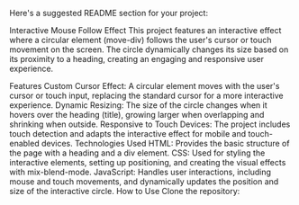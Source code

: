 
Here's a suggested README section for your project:

Interactive Mouse Follow Effect
This project features an interactive effect where a circular element (move-div) follows the user's cursor or touch movement on the screen. The circle dynamically changes its size based on its proximity to a heading, creating an engaging and responsive user experience.

Features
Custom Cursor Effect: A circular element moves with the user's cursor or touch input, replacing the standard cursor for a more interactive experience.
Dynamic Resizing: The size of the circle changes when it hovers over the heading (title), growing larger when overlapping and shrinking when outside.
Responsive to Touch Devices: The project includes touch detection and adapts the interactive effect for mobile and touch-enabled devices.
Technologies Used
HTML: Provides the basic structure of the page with a heading and a div element.
CSS: Used for styling the interactive elements, setting up positioning, and creating the visual effects with mix-blend-mode.
JavaScript: Handles user interactions, including mouse and touch movements, and dynamically updates the position and size of the interactive circle.
How to Use
Clone the repository:
